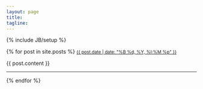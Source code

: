 ```yaml
---
layout: page
title: 
tagline: 
---
```

{% include JB/setup %}

{% for post in site.posts %}
  <a href="{{ site.url }}{{ post.url }}"><small>{{ post.date | date: "%B %d, %Y, %I:%M %p" }}</small></a>
  <p>{{ post.content }}</p>
  <hr/>
{% endfor %}
